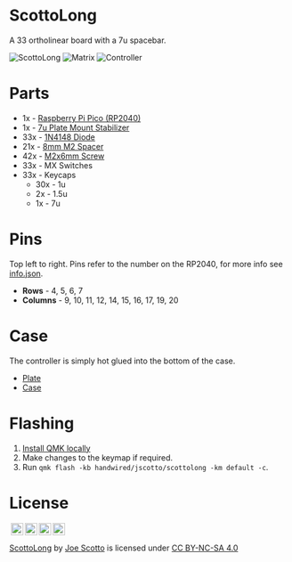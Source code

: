 # ScottoLong

A 33 ortholinear board with a 7u spacebar.

![ScottoLong](https://user-images.githubusercontent.com/8194147/193963094-ce0f174d-f67c-4a15-81d4-05b264ef2b11.jpg)
![Matrix](https://user-images.githubusercontent.com/8194147/193963081-003cc2b7-6bb5-4e59-991f-2d410162ba4f.jpg)
![Controller](https://user-images.githubusercontent.com/8194147/193963087-8a99eeaa-161a-41f8-baee-2285fc7f5ec0.jpg)

# Parts

-   1x - [Raspberry Pi Pico (RP2040)](https://amzn.to/3WIrdJ5)
-   1x - [7u Plate Mount Stabilizer](https://amzn.to/3xUEvHz)
-   33x - [1N4148 Diode](https://amzn.to/3DMbQZ5)
-   21x - [8mm M2 Spacer](https://amzn.to/3r1xdxO)
-   42x - [M2x6mm Screw](https://amzn.to/3r1xdxO)
-   33x - MX Switches
-   33x - Keycaps
    -   30x - 1u
    -   2x - 1.5u
    -   1x - 7u

# Pins

Top left to right. Pins refer to the number on the RP2040, for more info see [info.json](QMK/info.json).

-   **Rows** - 4, 5, 6, 7
-   **Columns** - 9, 10, 11, 12, 14, 15, 16, 17, 19, 20

# Case

The controller is simply hot glued into the bottom of the case.

-   [Plate](Case/ScottoLong%20-%20Plate.stl)
-   [Case](Case/ScottoLong%20-%20Case.stl)

# Flashing

1. [Install QMK locally](https://github.com/qmk/qmk_firmware)
2. Make changes to the keymap if required.
3. Run `qmk flash -kb handwired/jscotto/scottolong -km default -c`.

# License

<img style="height:22px!important;margin-left:3px;vertical-align:text-bottom;" src="https://mirrors.creativecommons.org/presskit/icons/cc.svg?ref=chooser-v1"><img style="height:22px!important;margin-left:3px;vertical-align:text-bottom;" src="https://mirrors.creativecommons.org/presskit/icons/by.svg?ref=chooser-v1"><img style="height:22px!important;margin-left:3px;vertical-align:text-bottom;" src="https://mirrors.creativecommons.org/presskit/icons/nc.svg?ref=chooser-v1"><img style="height:22px!important;margin-left:3px;vertical-align:text-bottom;" src="https://mirrors.creativecommons.org/presskit/icons/sa.svg?ref=chooser-v1"></a></p>

<p xmlns:cc="http://creativecommons.org/ns#" xmlns:dct="http://purl.org/dc/terms/"><a property="dct:title" rel="cc:attributionURL" href="https://github.com/joe-scotto/keyboards/tree/main/ScottoLong">ScottoLong</a> by <a rel="cc:attributionURL dct:creator" property="cc:attributionName" href="https://github.com/joe-scotto">Joe Scotto</a> is licensed under <a href="http://creativecommons.org/licenses/by-nc-sa/4.0/?ref=chooser-v1" target="_blank" rel="license noopener noreferrer" style="display:inline-block;">CC BY-NC-SA 4.0
